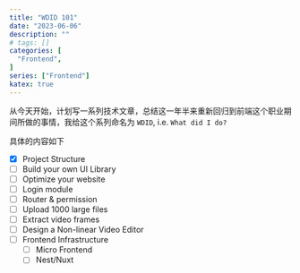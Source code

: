```yaml
---
title: "WDID 101"
date: "2023-06-06"
description: ""
# tags: []
categories: [
  "Frontend",
]
series: ["Frontend"]
katex: true
---
```



从今天开始，计划写一系列技术文章，总结这一年半来重新回归到前端这个职业期间所做的事情，我给这个系列命名为 `WDID`, i.e. `What did I do?`

<!--more-->

具体的内容如下

- [x] Project Structure
- [ ] Build your own UI Library
- [ ] Optimize your website
- [ ] Login module
- [ ] Router & permission
- [ ] Upload 1000 large files
- [ ] Extract video frames
- [ ] Design a Non-linear Video Editor
- [ ] Frontend Infrastructure 
  - [ ] Micro Frontend
  - [ ] Nest/Nuxt

